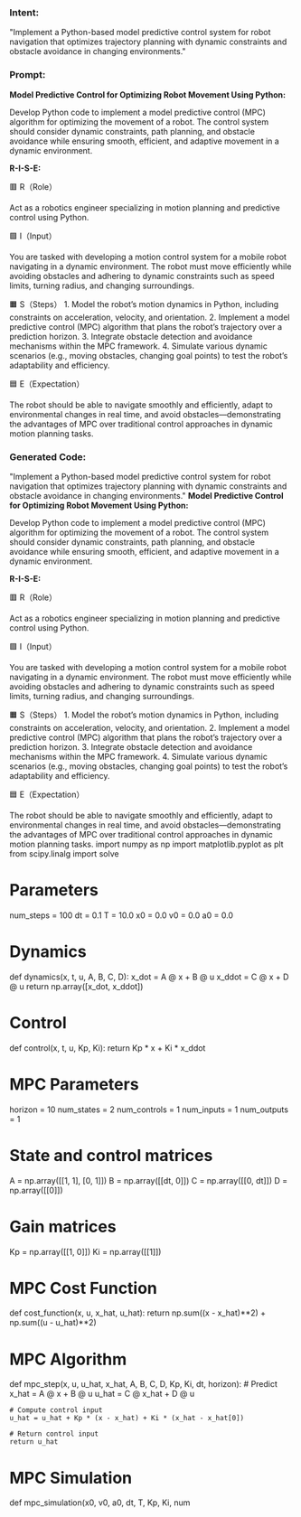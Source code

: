 ### Intent:
"Implement a Python-based model predictive control system for robot navigation that optimizes trajectory planning with dynamic constraints and obstacle avoidance in changing environments."

### Prompt:
**Model Predictive Control for Optimizing Robot Movement Using Python:**

Develop Python code to implement a model predictive control (MPC) algorithm for optimizing the movement of a robot. The control system should consider dynamic constraints, path planning, and obstacle avoidance while ensuring smooth, efficient, and adaptive movement in a dynamic environment.

**R-I-S-E:**

🟥 R（Role）

Act as a robotics engineer specializing in motion planning and predictive control using Python.

🟩 I（Input）

You are tasked with developing a motion control system for a mobile robot navigating in a dynamic environment. The robot must move efficiently while avoiding obstacles and adhering to dynamic constraints such as speed limits, turning radius, and changing surroundings.

🟧 S（Steps）
	1.	Model the robot’s motion dynamics in Python, including constraints on acceleration, velocity, and orientation.
	2.	Implement a model predictive control (MPC) algorithm that plans the robot’s trajectory over a prediction horizon.
	3.	Integrate obstacle detection and avoidance mechanisms within the MPC framework.
	4.	Simulate various dynamic scenarios (e.g., moving obstacles, changing goal points) to test the robot’s adaptability and efficiency.

🟦 E（Expectation）

The robot should be able to navigate smoothly and efficiently, adapt to environmental changes in real time, and avoid obstacles—demonstrating the advantages of MPC over traditional control approaches in dynamic motion planning tasks.

### Generated Code:
"Implement a Python-based model predictive control system for robot navigation that optimizes trajectory planning with dynamic constraints and obstacle avoidance in changing environments."
**Model Predictive Control for Optimizing Robot Movement Using Python:**

Develop Python code to implement a model predictive control (MPC) algorithm for optimizing the movement of a robot. The control system should consider dynamic constraints, path planning, and obstacle avoidance while ensuring smooth, efficient, and adaptive movement in a dynamic environment.

**R-I-S-E:**

🟥 R（Role）

Act as a robotics engineer specializing in motion planning and predictive control using Python.

🟩 I（Input）

You are tasked with developing a motion control system for a mobile robot navigating in a dynamic environment. The robot must move efficiently while avoiding obstacles and adhering to dynamic constraints such as speed limits, turning radius, and changing surroundings.

🟧 S（Steps）
	1.	Model the robot’s motion dynamics in Python, including constraints on acceleration, velocity, and orientation.
	2.	Implement a model predictive control (MPC) algorithm that plans the robot’s trajectory over a prediction horizon.
	3.	Integrate obstacle detection and avoidance mechanisms within the MPC framework.
	4.	Simulate various dynamic scenarios (e.g., moving obstacles, changing goal points) to test the robot’s adaptability and efficiency.

🟦 E（Expectation）

The robot should be able to navigate smoothly and efficiently, adapt to environmental changes in real time, and avoid obstacles—demonstrating the advantages of MPC over traditional control approaches in dynamic motion planning tasks.
import numpy as np
import matplotlib.pyplot as plt
from scipy.linalg import solve

# Parameters
num_steps = 100
dt = 0.1
T = 10.0
x0 = 0.0
v0 = 0.0
a0 = 0.0

# Dynamics
def dynamics(x, t, u, A, B, C, D):
    x_dot = A @ x + B @ u
    x_ddot = C @ x + D @ u
    return np.array([x_dot, x_ddot])

# Control
def control(x, t, u, Kp, Ki):
    return Kp * x + Ki * x_ddot

# MPC Parameters
horizon = 10
num_states = 2
num_controls = 1
num_inputs = 1
num_outputs = 1

# State and control matrices
A = np.array([[1, 1], [0, 1]])
B = np.array([[dt, 0]])
C = np.array([[0, dt]])
D = np.array([[0]])

# Gain matrices
Kp = np.array([[1, 0]])
Ki = np.array([[1]])

# MPC Cost Function
def cost_function(x, u, x_hat, u_hat):
    return np.sum((x - x_hat)**2) + np.sum((u - u_hat)**2)

# MPC Algorithm
def mpc_step(x, u, u_hat, x_hat, A, B, C, D, Kp, Ki, dt, horizon):
    # Predict
    x_hat = A @ x + B @ u
    u_hat = C @ x_hat + D @ u

    # Compute control input
    u_hat = u_hat + Kp * (x - x_hat) + Ki * (x_hat - x_hat[0])

    # Return control input
    return u_hat

# MPC Simulation
def mpc_simulation(x0, v0, a0, dt, T, Kp, Ki, num
